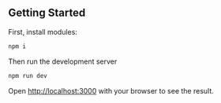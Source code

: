 ## Getting Started

First, install modules:

```bash
npm i
```

Then run the development server
```bash
npm run dev
```

Open [http://localhost:3000](http://localhost:3000) with your browser to see the result.
